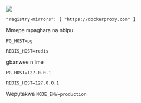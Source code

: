 ![](https://pub-b8db533c86124200a9d799bf3ba88099.r2.dev/2023/03/wbhiRD1.webp)

```
"registry-mirrors": [ "https://dockerproxy.com" ]
```

Mmepe mpaghara na nbipu

```
PG_HOST=pg

REDIS_HOST=redis
```

gbanwee n'ime

```
PG_HOST=127.0.0.1

REDIS_HOST=127.0.0.1

```

Wepụtakwa `NODE_ENV=production`